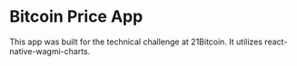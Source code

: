 # Bitcoin Price App

This app was built for the technical challenge at 21Bitcoin. It utilizes react-native-wagmi-charts.
